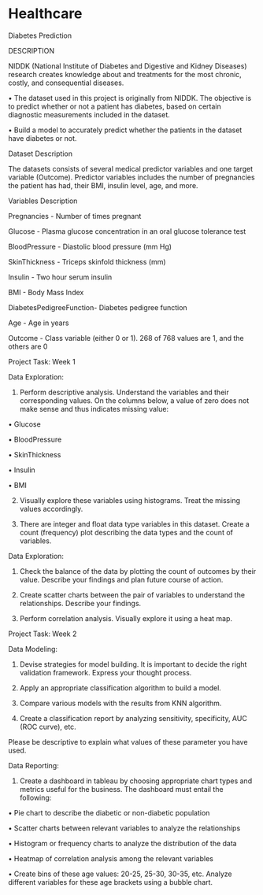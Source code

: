 # Healthcare
Diabetes Prediction 

DESCRIPTION

NIDDK (National Institute of Diabetes and Digestive and Kidney Diseases) research creates knowledge about and treatments for the most chronic, costly, and consequential diseases.

•	The dataset used in this project is originally from NIDDK. The objective is to predict whether or not a patient has diabetes, based on certain diagnostic measurements included in the dataset.

•	Build a model to accurately predict whether the patients in the dataset have diabetes or not.
 
Dataset Description

The datasets consists of several medical predictor variables and one target variable (Outcome). Predictor variables includes the number of pregnancies the patient has had, their BMI, insulin level, age, and more.
 
Variables	Description

Pregnancies -             	  Number of times pregnant

Glucose -                	    Plasma glucose concentration in an oral glucose tolerance test

BloodPressure -               Diastolic blood pressure (mm Hg)

SkinThickness	-               Triceps skinfold thickness (mm)

Insulin -	                    Two hour serum insulin

BMI	-                         Body Mass Index

DiabetesPedigreeFunction-     Diabetes pedigree function

Age	-                         Age in years

Outcome -                     Class variable (either 0 or 1). 268 of 768 values are 1, and the others are 0



Project Task: Week 1


Data Exploration:

1.	Perform descriptive analysis. Understand the variables and their corresponding values. On the columns below, a value of zero does not make sense and thus indicates missing value:

•	Glucose

•	BloodPressure

•	SkinThickness

•	Insulin

•	BMI

2.	Visually explore these variables using histograms. Treat the missing values accordingly.

3.	There are integer and float data type variables in this dataset. Create a count (frequency) plot describing the data types and the count of variables. 
 
Data Exploration:

1.	Check the balance of the data by plotting the count of outcomes by their value. Describe your findings and plan future course of action.

2.	Create scatter charts between the pair of variables to understand the relationships. Describe your findings.

3.	Perform correlation analysis. Visually explore it using a heat map.
 

Project Task: Week 2

Data Modeling:

1.	Devise strategies for model building. It is important to decide the right validation framework. Express your thought process. 

2.	Apply an appropriate classification algorithm to build a model.

3.	Compare various models with the results from KNN algorithm.

4.	Create a classification report by analyzing sensitivity, specificity, AUC (ROC curve), etc.

Please be descriptive to explain what values of these parameter you have used.
 

Data Reporting:

1.	Create a dashboard in tableau by choosing appropriate chart types and metrics useful for the business. The dashboard must entail the following:

•	Pie chart to describe the diabetic or non-diabetic population

•	Scatter charts between relevant variables to analyze the relationships

•	Histogram or frequency charts to analyze the distribution of the data

•	Heatmap of correlation analysis among the relevant variables

•	Create bins of these age values: 20-25, 25-30, 30-35, etc. Analyze different variables for these age brackets using a bubble chart.
